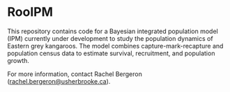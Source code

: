 # RooIPM

This repository contains code for a Bayesian integrated population model (IPM) currently under development to study the population dynamics of Eastern grey kangaroos.
The model combines capture-mark-recapture and population census data to estimate survival, recruitment, and population growth.

For more information, contact Rachel Bergeron (rachel.bergeron@usherbrooke.ca).
